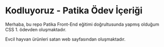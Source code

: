 # Kodluyoruz - Patika Ödev İçeriği
Merhaba, bu repo Patika Front-End eğitimi doğrultusunda yapmış olduğum CSS 1. ödevden oluşmaktadır. 

Evcil hayvan ürünleri satan web sayfasından oluşmaktadır.